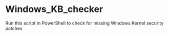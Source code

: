 # Windows_KB_checker
Run this script in PowerShell to check for missing Windows Kernel security patches
